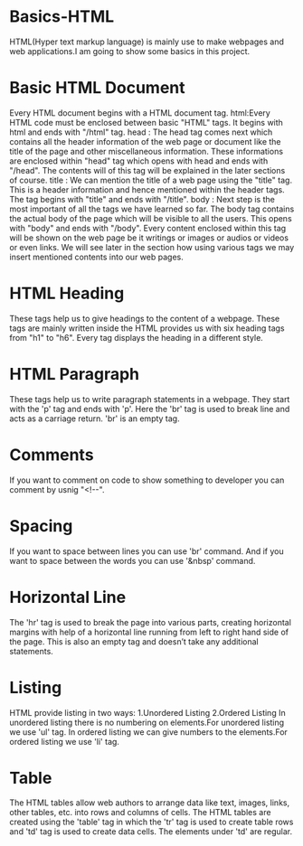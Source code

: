 # Basics-HTML
HTML(Hyper text markup language) is mainly use to make webpages and web applications.I am going to show some basics in this project.
# Basic HTML Document
Every HTML document begins with a HTML document tag.
    html:Every HTML code must be enclosed between basic "HTML" tags. It begins with html and ends with "/html" tag.
    head : The head tag comes next which contains all the header information of the web page or document like the title of the page and other miscellaneous information. These informations are enclosed within "head" tag which opens with head and ends with "/head". The contents will of this tag will be explained in the later sections of course.
     title : We can mention the title of a web page using the "title" tag. This is a header information and hence mentioned within the header tags. The tag begins with "title" and ends with "/title".
     body : Next step is the most important of all the tags we have learned so far. The body tag contains the actual body of the page which will be visible to all the users. This opens with "body" and ends with "/body". Every content enclosed within this tag will be shown on the web page be it writings or images or audios or videos or even links. We will see later in the section how using various tags we may insert mentioned contents into our web pages.
# HTML Heading
These tags help us to give headings to the content of a webpage. These tags are mainly written inside the HTML provides us with six heading tags from "h1" to "h6". Every tag displays the heading in a different style.
# HTML Paragraph
These tags help us to write paragraph statements in a webpage. They start with the 'p' tag and ends with 'p'. Here the 'br' tag is used to break line and acts as a carriage return. 'br' is an empty tag.
# Comments
If you want to comment on code to show something to developer you can comment by usnig "<!--".
# Spacing
If you want to space between lines you can use 'br' command. And if you want to space between the words you can use '&nbsp' command.
# Horizontal Line
The 'hr' tag is used to break the page into various parts, creating horizontal margins with help of a horizontal line running from left to right hand side of the page. This is also an empty tag and doesn’t take any additional statements.
# Listing
HTML provide listing in two ways:
1.Unordered Listing
2.Ordered Listing
  In unordered  listing  there is no numbering on elements.For unordered listing we use 'ul' tag.
  In ordered listing we can give numbers to the elements.For ordered listing we use 'li' tag.

# Table
The HTML tables allow web authors to arrange data like text, images, links, other tables, etc. into rows and columns of cells.
The HTML tables are created using the 'table' tag in which the 'tr' tag is used to create table rows and 'td' tag is used to create data cells. The elements under 'td' are regular.
